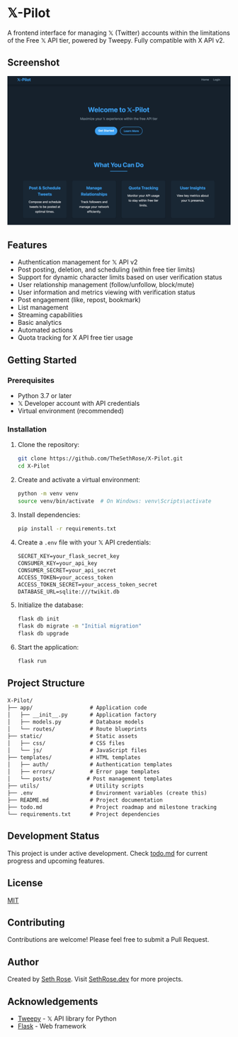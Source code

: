 # 𝕏-Pilot

A frontend interface for managing 𝕏 (Twitter) accounts within the limitations of the Free 𝕏 API tier, powered by Tweepy. Fully compatible with X API v2.

## Screenshot

![𝕏-Pilot Dashboard](static/img/homepage_screenshot.png)

## Features

- Authentication management for 𝕏 API v2
- Post posting, deletion, and scheduling (within free tier limits)
- Support for dynamic character limits based on user verification status
- User relationship management (follow/unfollow, block/mute)
- User information and metrics viewing with verification status
- Post engagement (like, repost, bookmark)
- List management
- Streaming capabilities
- Basic analytics
- Automated actions
- Quota tracking for X API free tier usage

## Getting Started

### Prerequisites

- Python 3.7 or later
- 𝕏 Developer account with API credentials
- Virtual environment (recommended)

### Installation

1. Clone the repository:
   ```bash
   git clone https://github.com/TheSethRose/X-Pilot.git
   cd X-Pilot
   ```

2. Create and activate a virtual environment:
   ```bash
   python -m venv venv
   source venv/bin/activate  # On Windows: venv\Scripts\activate
   ```

3. Install dependencies:
   ```bash
   pip install -r requirements.txt
   ```

4. Create a `.env` file with your 𝕏 API credentials:
   ```
   SECRET_KEY=your_flask_secret_key
   CONSUMER_KEY=your_api_key
   CONSUMER_SECRET=your_api_secret
   ACCESS_TOKEN=your_access_token
   ACCESS_TOKEN_SECRET=your_access_token_secret
   DATABASE_URL=sqlite:///twikit.db
   ```

5. Initialize the database:
   ```bash
   flask db init
   flask db migrate -m "Initial migration"
   flask db upgrade
   ```

6. Start the application:
   ```bash
   flask run
   ```

## Project Structure

```
X-Pilot/
├── app/                  # Application code
│   ├── __init__.py       # Application factory
│   ├── models.py         # Database models
│   └── routes/           # Route blueprints
├── static/               # Static assets
│   ├── css/              # CSS files
│   └── js/               # JavaScript files
├── templates/            # HTML templates
│   ├── auth/             # Authentication templates
│   ├── errors/           # Error page templates
│   └── posts/           # Post management templates
├── utils/                # Utility scripts
├── .env                  # Environment variables (create this)
├── README.md             # Project documentation
├── todo.md               # Project roadmap and milestone tracking
└── requirements.txt      # Project dependencies
```

## Development Status

This project is under active development. Check [todo.md](todo.md) for current progress and upcoming features.

## License

[MIT](LICENSE)

## Contributing

Contributions are welcome! Please feel free to submit a Pull Request.

## Author

Created by [Seth Rose](https://twitter.com/TheSethRose). Visit [SethRose.dev](https://SethRose.dev) for more projects.

## Acknowledgements

- [Tweepy](https://www.tweepy.org/) - 𝕏 API library for Python
- [Flask](https://flask.palletsprojects.com/) - Web framework
